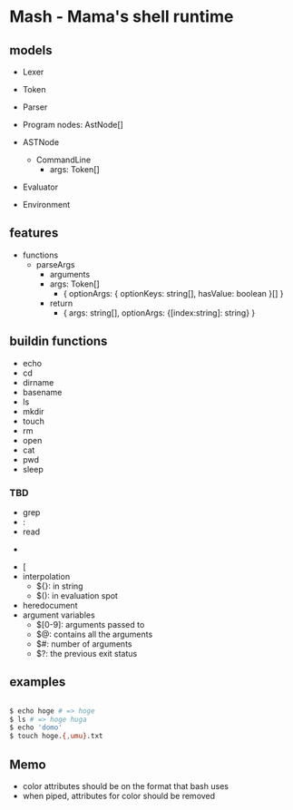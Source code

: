 # Mash - Mama's shell runtime

## models

- Lexer
- Token

- Parser
- Program
  nodes: AstNode[]
- ASTNode
  - CommandLine
    - args: Token[]

- Evaluator
- Environment

## features

- functions
  - parseArgs
    - arguments
    - args: Token[]
      - { optionArgs: { optionKeys: string[], hasValue: boolean }[] }
    - return
      - { args: string[], optionArgs: {[index:string]: string} }

## buildin functions

- echo
- cd
- dirname
- basename
- ls
- mkdir
- touch
- rm
- open
- cat
- pwd
- sleep

### TBD

- grep
- :
- read
- >
- [
- interpolation
  - ${}: in string
  - $(): in evaluation spot
- heredocument
- argument variables
  - $[0-9]: arguments passed to
  - $@: contains all the arguments
  - $#: number of arguments
  - $?: the previous exit status


## examples

```sh

$ echo hoge # => hoge
$ ls # => hoge huga
$ echo 'domo'
$ touch hoge.{,umu}.txt
```

## Memo

- color attributes should be on the format that bash uses
- when piped, attributes for color should be removed

